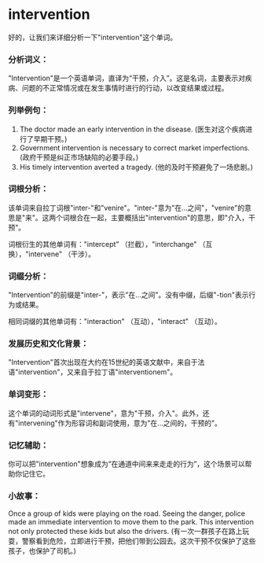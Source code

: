 # intervention

好的，让我们来详细分析一下"intervention"这个单词。

  

### 分析词义：

  

"Intervention"是一个英语单词，直译为“干预，介入”。这是名词，主要表示对疾病、问题的不正常情况或在发生事情时进行的行动，以改变结果或过程。

  

### 列举例句：

  

1.  The doctor made an early intervention in the disease. (医生对这个疾病进行了早期干预。)
2.  Government intervention is necessary to correct market imperfections. (政府干预是纠正市场缺陷的必要手段。)
3.  His timely intervention averted a tragedy. (他的及时干预避免了一场悲剧。)

  

### 词根分析：

  

该单词来自拉丁词根"inter-"和"venire"。"inter-"意为"在...之间"，"venire"的意思是"来"。这两个词根合在一起，主要概括出"intervention"的意思，即"介入，干预"。

  

词根衍生的其他单词有："intercept" （拦截），"interchange" （互换），"intervene" （干涉）。

  

### 词缀分析：

  

"Intervention"的前缀是"inter-"，表示"在...之间"。没有中缀，后缀"-tion"表示行为或结果。

  

相同词缀的其他单词有："interaction" （互动），"interact" （互动）。

  

### 发展历史和文化背景：

  

"Intervention"首次出现在大约在15世纪的英语文献中，来自于法语"intervention"，又来自于拉丁语"interventionem"。

  

### 单词变形：

  

这个单词的动词形式是"intervene"，意为"干预，介入"。此外，还有"intervening"作为形容词和副词使用，意为"在...之间的，干预的"。

  

### 记忆辅助：

  

你可以把"intervention"想象成为“在通道中间来来走走的行为”，这个场景可以帮助你记住它。

  

### 小故事：

  

Once a group of kids were playing on the road. Seeing the danger, police made an immediate intervention to move them to the park. This intervention not only protected these kids but also the drivers. (有一次一群孩子在路上玩耍，警察看到危险，立即进行干预，把他们带到公园去。这次干预不仅保护了这些孩子，也保护了司机。)
